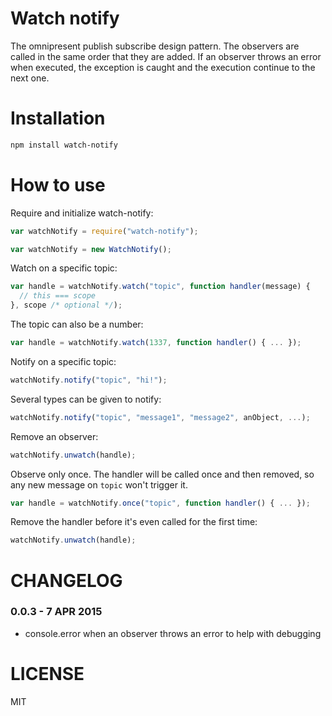 Watch notify
=============

The omnipresent publish subscribe design pattern. The observers are called in the same order that they are added. If an observer throws an error when executed, the exception is caught and the execution continue to the next one.

Installation
============

```bash
npm install watch-notify
```

How to use
==========

Require and initialize watch-notify:

```js
var watchNotify = require("watch-notify");

var watchNotify = new WatchNotify();
```

Watch on a specific topic:

```js
var handle = watchNotify.watch("topic", function handler(message) {
  // this === scope
}, scope /* optional */);
```

The topic can also be a number:

```js
var handle = watchNotify.watch(1337, function handler() { ... });
```

Notify on a specific topic:

```js
watchNotify.notify("topic", "hi!");
```

Several types can be given to notify:

```js
watchNotify.notify("topic", "message1", "message2", anObject, ...);
```

Remove an observer:

```js
watchNotify.unwatch(handle);
```

Observe only once. The handler will be called once and then removed, so any new message on `topic` won't trigger it.

```js
var handle = watchNotify.once("topic", function handler() { ... });
```

Remove the handler before it's even called for the first time:

```js
watchNotify.unwatch(handle);
```

CHANGELOG
=========

### 0.0.3 - 7 APR 2015

* console.error when an observer throws an error to help with debugging


LICENSE
=======

MIT
